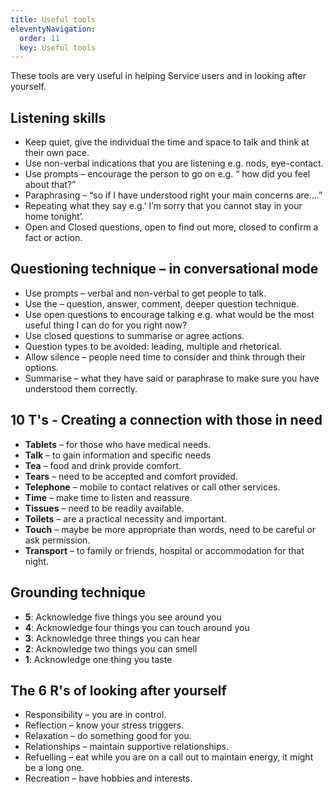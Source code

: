 ```yaml
---
title: Useful tools
eleventyNavigation:
  order: 11
  key: Useful tools
---
```


These tools are very useful in helping Service users and in looking after yourself.

## Listening skills

* Keep quiet, give the individual the time and space to talk and think at their own pace.
* Use non-verbal indications that you are listening e.g. nods, eye-contact.
* Use prompts – encourage the person to go on e.g. “ how did you feel about that?”
* Paraphrasing – “so if I have understood right your main concerns are….”
* Repeating what they say e.g.’ I’m sorry that you cannot stay in your home tonight’.
* Open and Closed questions, open to find out more, closed to confirm a fact or action.

## Questioning technique – in conversational mode

* Use prompts – verbal and non-verbal to get people to talk.
* Use the – question, answer, comment, deeper question technique.
* Use open questions to encourage talking e.g. what would be the most useful thing I can do for you right now?
* Use closed questions to summarise or agree actions.
* Question types to be avoided: leading, multiple and rhetorical.
* Allow silence – people need time to consider and think through their options.
* Summarise – what they have said or paraphrase to make sure you have understood them correctly.

## 10 T's - Creating a connection with those in need

* **Tablets** – for those who have medical needs.
* **Talk** – to gain information and specific needs
* **Tea** – food and drink provide comfort.
* **Tears** – need to be accepted and comfort provided.
* **Telephone** – mobile to contact relatives or call other services.
* **Time** – make time to listen and reassure.
* **Tissues** – need to be readily available.
* **Toilets** – are a practical necessity and important.
* **Touch** – maybe be more appropriate than words, need to be careful or ask permission.
* **Transport** – to family or friends, hospital or accommodation for that night.

## Grounding technique

* **5**: Acknowledge five things you see around you
* **4**: Acknowledge four things you can touch around you
* **3**: Acknowledge three things you can hear
* **2**: Acknowledge two things you can smell
* **1**: Acknowledge one thing you taste

## The 6 R's of looking after yourself

* Responsibility – you are in control.
* Reflection – know your stress triggers.
* Relaxation – do something good for you.
* Relationships – maintain supportive relationships.
* Refuelling – eat while you are on a call out to maintain energy, it might be a long one.
* Recreation – have hobbies and interests.
